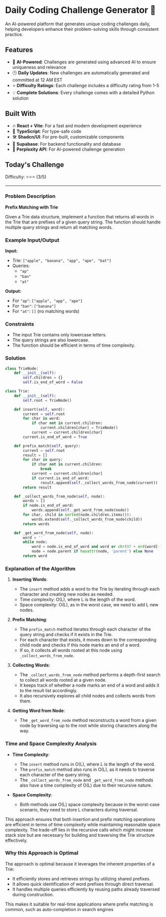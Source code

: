 # Daily Coding Challenge Generator 🚀

An AI-powered platform that generates unique coding challenges daily, helping developers enhance their problem-solving skills through consistent practice.

## Features

- 🤖 **AI-Powered**: Challenges are generated using advanced AI to ensure uniqueness and relevance
- 🕒 **Daily Updates**: New challenges are automatically generated and committed at 12 AM EST
- ⭐ **Difficulty Ratings**: Each challenge includes a difficulty rating from 1-5
- 💡 **Complete Solutions**: Every challenge comes with a detailed Python solution

## Built With

- 🔥 **React + Vite**: For a fast and modern development experience
- 🔷 **TypeScript**: For type-safe code
- 🛠️ **Shadcn/UI**: For pre-built, customizable components
- 🔌 **Supabase**: For backend functionality and database
- 🤖 **Perplexity API**: For AI-powered challenge generation

## Today's Challenge

Difficulty: ⭐⭐⭐ (3/5)

****

### Problem Description

**Prefix Matching with Trie**

Given a Trie data structure, implement a function that returns all words in the Trie that are prefixes of a given query string. The function should handle multiple query strings and return all matching words.

### Example Input/Output

**Input:**
- Trie: `["apple", "banana", "app", "ape", "bat"]`
- Queries:
  - `"ap"`
  - `"ban"`
  - `"at"`

**Output:**
- For `"ap"`: `["apple", "app", "ape"]`
- For `"ban"`: `["banana"]`
- For `"at"`: `[]` (no matching words)

### Constraints

- The input Trie contains only lowercase letters.
- The query strings are also lowercase.
- The function should be efficient in terms of time complexity.

### Solution

```python
class TrieNode:
    def __init__(self):
        self.children = {}
        self.is_end_of_word = False

class Trie:
    def __init__(self):
        self.root = TrieNode()

    def insert(self, word):
        current = self.root
        for char in word:
            if char not in current.children:
                current.children[char] = TrieNode()
            current = current.children[char]
        current.is_end_of_word = True

    def prefix_match(self, query):
        current = self.root
        result = []
        for char in query:
            if char not in current.children:
                break
            current = current.children[char]
            if current.is_end_of_word:
                result.append(self._collect_words_from_node(current))
        return result

    def _collect_words_from_node(self, node):
        words = []
        if node.is_end_of_word:
            words.append(self._get_word_from_node(node))
        for char, child in sorted(node.children.items()):
            words.extend(self._collect_words_from_node(child))
        return words

    def _get_word_from_node(self, node):
        word = ''
        while node:
            word = node.is_end_of_word and word or chr(97 + ord(word[-1])) + word
            node = node.parent if hasattr(node, 'parent') else None
        return word
```

### Explanation of the Algorithm

1. **Inserting Words**:
   - The `insert` method adds a word to the Trie by iterating through each character and creating new nodes as needed.
   - Time complexity: O(L), where L is the length of the word.
   - Space complexity: O(L), as in the worst case, we need to add L new nodes.

2. **Prefix Matching**:
   - The `prefix_match` method iterates through each character of the query string and checks if it exists in the Trie.
   - For each character that exists, it moves down to the corresponding child node and checks if this node marks an end of a word.
   - If so, it collects all words rooted at this node using `_collect_words_from_node`.

3. **Collecting Words**:
   - The `_collect_words_from_node` method performs a depth-first search to collect all words rooted at a given node.
   - It keeps track of whether a node marks an end of a word and adds it to the result list accordingly.
   - It also recursively explores all child nodes and collects words from them.

4. **Getting Word from Node**:
   - The `_get_word_from_node` method reconstructs a word from a given node by traversing up to the root while storing characters along the way.

### Time and Space Complexity Analysis

- **Time Complexity**:
  - The `insert` method runs in O(L), where L is the length of the word.
  - The `prefix_match` method also runs in O(L), as it needs to traverse each character of the query string.
  - The `_collect_words_from_node` and `_get_word_from_node` methods also have a time complexity of O(L) due to their recursive nature.

- **Space Complexity**:
  - Both methods use O(L) space complexity because in the worst-case scenario, they need to store L characters during traversal.

This approach ensures that both insertion and prefix matching operations are efficient in terms of time complexity while maintaining reasonable space complexity. The trade-off lies in the recursive calls which might increase stack size but are necessary for building and traversing the Trie structure effectively.

### Why this Approach is Optimal

The approach is optimal because it leverages the inherent properties of a Trie:
- It efficiently stores and retrieves strings by utilizing shared prefixes.
- It allows quick identification of word prefixes through direct traversal.
- It handles multiple queries efficiently by reusing paths already traversed during construction.

This makes it suitable for real-time applications where prefix matching is common, such as auto-completion in search engines